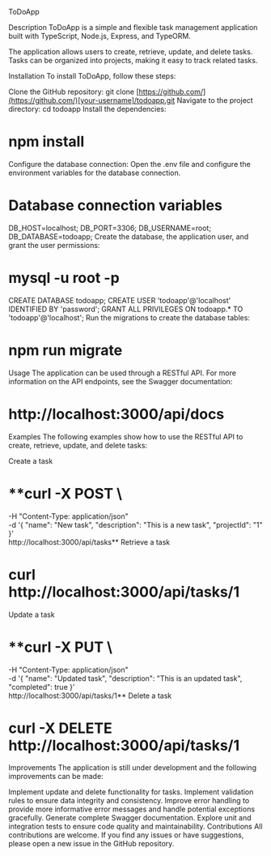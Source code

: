 ToDoApp

Description
ToDoApp is a simple and flexible task management application built with TypeScript, Node.js, Express, and TypeORM.

The application allows users to create, retrieve, update, and delete tasks. Tasks can be organized into projects, making it easy to track related tasks.

Installation
To install ToDoApp, follow these steps:

Clone the GitHub repository:
git clone [https://github.com/](https://github.com/)[your-username]/todoapp.git
Navigate to the project directory:
cd todoapp
Install the dependencies:
# **npm install**
Configure the database connection:
Open the .env file and configure the environment variables for the database connection.
# Database connection variables

DB_HOST=localhost;
DB_PORT=3306;
DB_USERNAME=root;
DB_DATABASE=todoapp;
Create the database, the application user, and grant the user permissions:
# **mysql -u root -p**

CREATE DATABASE todoapp;
CREATE USER 'todoapp'@'localhost' IDENTIFIED BY 'password';
GRANT ALL PRIVILEGES ON todoapp.* TO 'todoapp'@'localhost';
Run the migrations to create the database tables:
# **npm run migrate**
Usage
The application can be used through a RESTful API. For more information on the API endpoints, see the Swagger documentation:

# **http://localhost:3000/api/docs**
Examples
The following examples show how to use the RESTful API to create, retrieve, update, and delete tasks:

Create a task

# **curl -X POST \
  -H "Content-Type: application/json" \
  -d '{
    "name": "New task",
    "description": "This is a new task",
    "projectId": "1"
  }' \
  http://localhost:3000/api/tasks**
Retrieve a task

# **curl http://localhost:3000/api/tasks/1**
Update a task

# **curl -X PUT \
  -H "Content-Type: application/json" \
  -d '{
    "name": "Updated task",
    "description": "This is an updated task",
    "completed": true
  }' \
  http://localhost:3000/api/tasks/1**
Delete a task

# **curl -X DELETE http://localhost:3000/api/tasks/1**
Improvements
The application is still under development and the following improvements can be made:

Implement update and delete functionality for tasks.
Implement validation rules to ensure data integrity and consistency.
Improve error handling to provide more informative error messages and handle potential exceptions gracefully.
Generate complete Swagger documentation.
Explore unit and integration tests to ensure code quality and maintainability.
Contributions
All contributions are welcome. If you find any issues or have suggestions, please open a new issue in the GitHub repository.